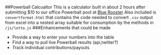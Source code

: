 ##Powerball Calcualtor
This is a calculator built in about 2 hours after submitting $10 to our office Powerball pool at [Blue Rooster](http://bluerooster)
Also included is `convertformat.html` that contains the code needed to convert `.csv` output from excel into a nested array suitable for consumption by the methods in `/js/lotto.js`
###Enhancements that could be made
* Provide a way to enter your numbers into the table
* Find a way to pull live Powerball results (api,twitter?)
* Track individual contributions/payouts